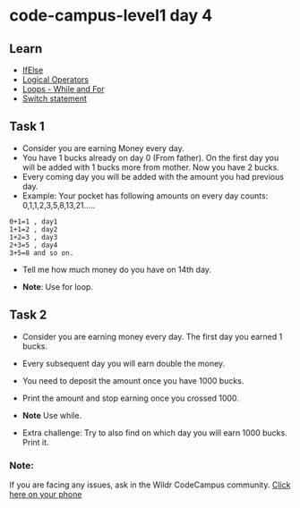 # code-campus-level1 day 4

## Learn
- [IfElse](https://javascript.info/ifelse)
- [Logical Operators](https://javascript.info/logical-operators)
- [Loops - While and For](https://javascript.info/while-for)
- [Switch statement](https://javascript.info/switch)


## Task 1
- Consider you are earning Money every day.
- You have 1 bucks already on day 0 (From father). On the first day you will be added with 1 bucks more from mother. Now you have 2 bucks.
- Every coming day you will be added with the amount you had previous day.
- Example: Your pocket has following amounts on every day counts:
0,1,1,2,3,5,8,13,21..... 

```
0+1=1 , day1
1+1=2 , day2
1+2=3 , day3
2+3=5 , day4
3+5=8 and so on.
```
- Tell me how much money do you have on 14th day.

- **Note**: Use for loop. 

## Task 2
- Consider you are earning money every day. The first day you earned 1 bucks. 
- Every subsequent day you will earn double the money.
- You need to deposit the amount once you have 1000 bucks.
- Print the amount and stop earning once you crossed 1000.

- **Note** Use while.
- Extra challenge: Try to also find on which day you will earn 1000 bucks. Print it.



### Note:
If you are facing any issues, ask in the Wildr CodeCampus community. 
[Click here on your phone](https://wildr.com/invite/ioaN)

